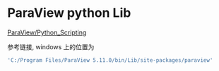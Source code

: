 # ParaView python Lib

[ParaView/Python_Scripting](https://www.paraview.org/Wiki/ParaView/Python_Scripting)

参考链接, windows 上的位置为

```powershell
'C:/Program Files/ParaView 5.11.0/bin/Lib/site-packages/paraview'
```
